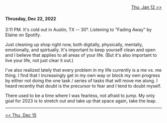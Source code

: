<p align="right">
  <a href="https://github.com/B-Salinas/github-should-have-a-blog/blob/main/23/01-12-its-3am.md"> Thu, Jan 12 >> </a>
</p>

#### Thrusday, Dec 22, 2022

3:11 PM. It's cold out in Austin, TX -- 30°. Listening to "Fading Away" by Elaine on Spotify. 

Just cleaning up shop right now, both digitally, physically, mentally, emotionally, and spirtually. It's important to keep yourself clean and open and I believe that applies to all areas of your life. (But it's also important to live your life, not just clear it out.)

I've also realized lately that every problem in my life currently is a me vs. me thing. I find that I increasingly get in my own way or block my own progress by either not doing the one task / series of tasks that will move me along. I heard recently that doubt is the precursor to fear and I tend to doubt myself. 

There used to be a time where I was fearless, not afraid to jump. My only goal for 2023 is to stretch out and take up that space again, take the leap.

---

<p align="left">
  <a href="https://github.com/B-Salinas/github-should-have-a-blog/blob/main/22/12-15-life-updates.md"> << Thu, Dec 15 </a>
</p>